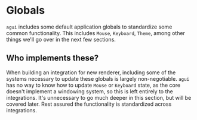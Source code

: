 # Globals

`agui` includes some default application globals to standardize some common functionality. This includes `Mouse`, `Keyboard`, `Theme`, among other things we'll go over in the next few sections.

## Who implements these?

When building an integration for new renderer, including some of the systems necessary to update these globals is largely non-negotiable. `agui` has no way to know how to update `Mouse` or `Keyboard` state, as the core doesn't implement a windowing system, so this is left entirely to the integrations. It's unnecessary to go much deeper in this section, but will be covered later. Rest assured the functionality is standardized across integrations.